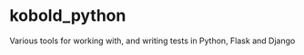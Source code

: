 kobold_python
=============

Various tools for working with, and writing tests in Python, Flask and Django
